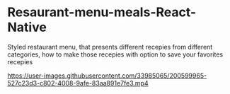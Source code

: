 # Resaurant-menu-meals-React-Native
Styled restaurant menu, that presents different recepies from different categories, how to make those recepies with option to save your favorites recepies


https://user-images.githubusercontent.com/33985065/200599965-527c23d3-c802-4008-9afe-83aa891e7fe3.mp4

